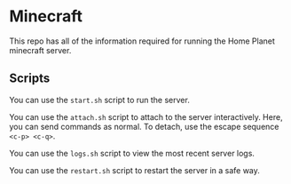 # Minecraft

This repo has all of the information required for running the Home Planet minecraft server.

## Scripts

You can use the `start.sh` script to run the server.

You can use the `attach.sh` script to attach to the server interactively. Here, you can send commands as normal. To detach, use the escape sequence `<c-p> <c-q>`.

You can use the `logs.sh` script to view the most recent server logs.

You can use the `restart.sh` script to restart the server in a safe way.

